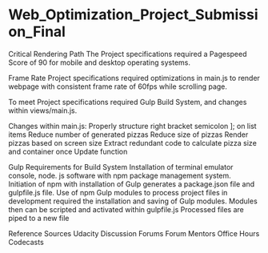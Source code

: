 # Web_Optimization_Project_Submission_Final
Critical Rendering Path
The Project specifications required a Pagespeed Score of 90 for mobile and desktop operating systems.

Frame Rate
Project specifications required optimizations in main.js to render webpage with consistent frame rate of 60fps while scrolling page.

To meet Project specifications required Gulp Build System, and changes within views/main.js.

Changes within main.js:
Properly structure right bracket semicolon ]; on list items
Reduce number of generated pizzas
Reduce size of pizzas
Render pizzas based on screen size
Extract redundant code to calculate pizza size and container once
Update function

Gulp Requirements for Build System
Installation of terminal emulator console, node. js software with npm package management system.
Initiation of npm with installation of Gulp generates a package.json file and gulpfile.js file.
Use of npm Gulp modules to process project files in development required the installation and saving of Gulp modules.
Modules then can be scripted and activated within gulpfile.js
Processed files are piped to a new file

Reference Sources
Udacity Discussion Forums
Forum Mentors
Office Hours Codecasts


